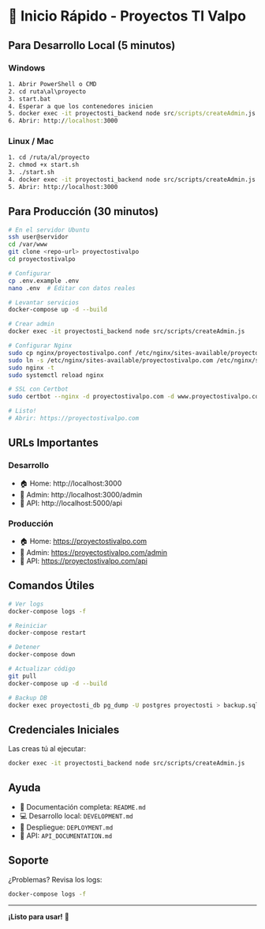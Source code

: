 # 🚀 Inicio Rápido - Proyectos TI Valpo

## Para Desarrollo Local (5 minutos)

### Windows
```cmd
1. Abrir PowerShell o CMD
2. cd ruta\al\proyecto
3. start.bat
4. Esperar a que los contenedores inicien
5. docker exec -it proyectosti_backend node src/scripts/createAdmin.js
6. Abrir: http://localhost:3000
```

### Linux / Mac
```bash
1. cd /ruta/al/proyecto
2. chmod +x start.sh
3. ./start.sh
4. docker exec -it proyectosti_backend node src/scripts/createAdmin.js
5. Abrir: http://localhost:3000
```

## Para Producción (30 minutos)

```bash
# En el servidor Ubuntu
ssh user@servidor
cd /var/www
git clone <repo-url> proyectostivalpo
cd proyectostivalpo

# Configurar
cp .env.example .env
nano .env  # Editar con datos reales

# Levantar servicios
docker-compose up -d --build

# Crear admin
docker exec -it proyectosti_backend node src/scripts/createAdmin.js

# Configurar Nginx
sudo cp nginx/proyectostivalpo.conf /etc/nginx/sites-available/proyectostivalpo.com
sudo ln -s /etc/nginx/sites-available/proyectostivalpo.com /etc/nginx/sites-enabled/
sudo nginx -t
sudo systemctl reload nginx

# SSL con Certbot
sudo certbot --nginx -d proyectostivalpo.com -d www.proyectostivalpo.com

# Listo!
# Abrir: https://proyectostivalpo.com
```

## URLs Importantes

### Desarrollo
- 🏠 Home: http://localhost:3000
- 🔐 Admin: http://localhost:3000/admin
- 🔌 API: http://localhost:5000/api

### Producción
- 🏠 Home: https://proyectostivalpo.com
- 🔐 Admin: https://proyectostivalpo.com/admin
- 🔌 API: https://proyectostivalpo.com/api

## Comandos Útiles

```bash
# Ver logs
docker-compose logs -f

# Reiniciar
docker-compose restart

# Detener
docker-compose down

# Actualizar código
git pull
docker-compose up -d --build

# Backup DB
docker exec proyectosti_db pg_dump -U postgres proyectosti > backup.sql
```

## Credenciales Iniciales

Las creas tú al ejecutar:
```bash
docker exec -it proyectosti_backend node src/scripts/createAdmin.js
```

## Ayuda

- 📖 Documentación completa: `README.md`
- 💻 Desarrollo local: `DEVELOPMENT.md`
- 🚀 Despliegue: `DEPLOYMENT.md`
- 📡 API: `API_DOCUMENTATION.md`

## Soporte

¿Problemas? Revisa los logs:
```bash
docker-compose logs -f
```

---

**¡Listo para usar!** 🎉
